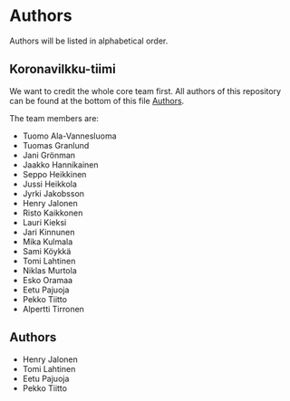 # Authors

Authors will be listed in alphabetical order.

## Koronavilkku-tiimi

We want to credit the whole core team first. All authors of this repository
can be found at the bottom of this file [Authors](#authors).

The team members are:
- Tuomo Ala-Vannesluoma
- Tuomas Granlund
- Jani Grönman
- Jaakko Hannikainen
- Seppo Heikkinen
- Jussi Heikkola
- Jyrki Jakobsson
- Henry Jalonen
- Risto Kaikkonen
- Lauri Kieksi
- Jari Kinnunen
- Mika Kulmala
- Sami Köykkä
- Tomi Lahtinen
- Niklas Murtola
- Esko Oramaa
- Eetu Pajuoja
- Pekko Tiitto
- Alpertti Tirronen

## Authors
- Henry Jalonen
- Tomi Lahtinen
- Eetu Pajuoja
- Pekko Tiitto

